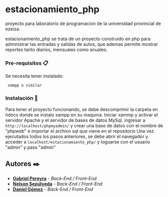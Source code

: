 # estacionamiento_php
proyecto para laboratorio de programacion de la universidad provincial de ezeiza.

estacionamiento_php se trata de un proyecto construido en php para administrar las entradas y salidas de autos,  que 
ademas permite mostrar reportes tanto diarios, mensuales  como anuales.

### Pre-requisitos 📋

Se necesita tener instalado:

``` xampp o similar``` 


### Instalación 🔧

Para tener el proyecto funcionando, se debe descomprimir la carpeta en hdocs donde se instalo xampp en su maquina.
Iniciar xammp y activar el servidor Apache  y el servidor de bases de  datos MySql.
ingresar a ```http://localhost/phpmyadmin/``` y crear una base  de datos  con el nombre de "phpweb" e importar el archivo sql que viene en el repositorio
Una vez ejecutados todos los pasos anteriores, se debe abrir el navegador y acceder a ```localhost/estacionamiento_php/``` y loguarse con el usuario "admin" y pass "admin"


## Autores ✒️

* **[Gabriel Pereyra](https://github.com/GabiAle97)** - *Back-End / Front-End*
* **[Nelson Sepúlveda](https://github.com/GabiAle97)** - *Back-End / Front-End*
* **[Daniel Gómez](https://github.com/GabiAle97)** - *Back-End / Front-End*
